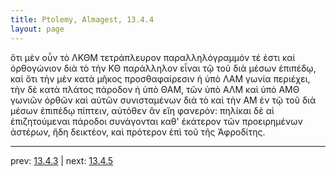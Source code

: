 ```yaml
---
title: Ptolemy, Almagest, 13.4.4
layout: page
---
```


ὅτι μὲν οὖν τὸ ΛΚΘΜ τετράπλευρον παραλληλόγραμμόν τέ ἐστι καὶ ὀρθογώνιον διὰ τὸ τὴν ΚΘ παράλληλον εἶναι τῷ τοῦ διὰ μέσων ἐπιπέδῳ, καὶ ὅτι τὴν μὲν κατὰ μῆκος προσθαφαίρεσιν ἡ ὑπὸ ΛΑΜ γωνία περιέχει, τὴν δὲ κατὰ πλάτος πάροδον ἡ ὑπὸ ΘΑΜ, τῶν ὑπὸ ΑΛΜ καὶ ὑπὸ ΑΜΘ γωνιῶν ὀρθῶν καὶ αὐτῶν συνισταμένων διὰ τὸ καὶ τὴν ΑΜ ἐν τῷ τοῦ διὰ μέσων ἐπιπέδῳ πίπτειν, αὐτόθεν ἂν εἴη φανερόν: πηλίκαι δὲ αἱ ἐπιζητούμεναι πάροδοι συνάγονται καθ' ἑκάτερον τῶν προειρημένων ἀστέρων, ἤδη δεικτέον, καὶ πρότερον ἐπὶ τοῦ τῆς Ἀφροδίτης. 

---

prev: [13.4.3](../13.4.3/) | next: [13.4.5](../13.4.5/)

